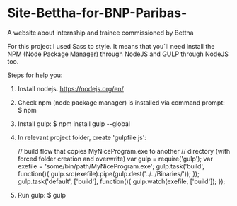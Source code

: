 # Site-Bettha-for-BNP-Paribas-
A website about internship and trainee commissioned by Bettha

For this project I used Sass to style. It means that you´ll need install the NPM (Node Package Manager) through NodeJS and GULP through NodeJS too.

Steps for help you:
1. Install nodejs. https://nodejs.org/en/

2. Check npm (node package manager) is installed via command prompt:
    $ npm
    
3. Install gulp:
    $ npm install gulp --global
    
4. In relevant project folder, create 'gulpfile.js':

    // build flow that copies MyNiceProgram.exe to another
    // directory (with forced folder creation and overwrite)
    var gulp = require('gulp');
    var exefile = 'some/bin/path/MyNiceProgram.exe';
    gulp.task('build', function(){
        gulp.src(exefile).pipe(gulp.dest('../../Binaries/'));
    });
    gulp.task('default', ['build'], function(){
        gulp.watch(exefile, ['build']);
    });

5. Run gulp:
    $ gulp
